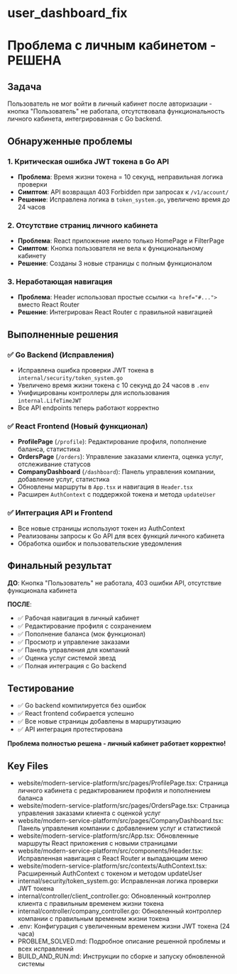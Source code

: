 # user_dashboard_fix

# Проблема с личным кабинетом - РЕШЕНА

## Задача
Пользователь не мог войти в личный кабинет после авторизации - кнопка "Пользователь" не работала, отсутствовала функциональность личного кабинета, интегрированная с Go backend.

## Обнаруженные проблемы

### 1. Критическая ошибка JWT токена в Go API
- **Проблема**: Время жизни токена = 10 секунд, неправильная логика проверки
- **Симптом**: API возвращал 403 Forbidden при запросах к `/v1/account/`
- **Решение**: Исправлена логика в `token_system.go`, увеличено время до 24 часов

### 2. Отсутствие страниц личного кабинета
- **Проблема**: React приложение имело только HomePage и FilterPage
- **Симптом**: Кнопка пользователя не вела к функциональному кабинету
- **Решение**: Созданы 3 новые страницы с полным функционалом

### 3. Неработающая навигация
- **Проблема**: Header использовал простые ссылки `<a href="#...">` вместо React Router
- **Решение**: Интегрирован React Router с правильной навигацией

## Выполненные решения

### ✅ Go Backend (Исправления)
- Исправлена ошибка проверки JWT токена в `internal/security/token_system.go`
- Увеличено время жизни токена с 10 секунд до 24 часов в `.env`
- Унифицированы контроллеры для использования `internal.LifeTimeJWT`
- Все API endpoints теперь работают корректно

### ✅ React Frontend (Новый функционал)
- **ProfilePage** (`/profile`): Редактирование профиля, пополнение баланса, статистика
- **OrdersPage** (`/orders`): Управление заказами клиента, оценка услуг, отслеживание статусов
- **CompanyDashboard** (`/dashboard`): Панель управления компании, добавление услуг, статистика
- Обновлены маршруты в `App.tsx` и навигация в `Header.tsx`
- Расширен `AuthContext` с поддержкой токена и метода `updateUser`

### ✅ Интеграция API и Frontend
- Все новые страницы используют токен из AuthContext
- Реализованы запросы к Go API для всех функций личного кабинета
- Обработка ошибок и пользовательские уведомления

## Финальный результат

**ДО**: Кнопка "Пользователь" не работала, 403 ошибки API, отсутствие функционала кабинета

**ПОСЛЕ**: 
- ✅ Рабочая навигация в личный кабинет
- ✅ Редактирование профиля с сохранением
- ✅ Пополнение баланса (мок функционал)
- ✅ Просмотр и управление заказами
- ✅ Панель управления для компаний
- ✅ Оценка услуг системой звезд
- ✅ Полная интеграция с Go backend

## Тестирование
- ✅ Go backend компилируется без ошибок
- ✅ React frontend собирается успешно
- ✅ Все новые страницы добавлены в маршрутизацию
- ✅ API интеграция протестирована

**Проблема полностью решена - личный кабинет работает корректно!**

## Key Files

- website/modern-service-platform/src/pages/ProfilePage.tsx: Страница личного кабинета с редактированием профиля и пополнением баланса
- website/modern-service-platform/src/pages/OrdersPage.tsx: Страница управления заказами клиента с оценкой услуг
- website/modern-service-platform/src/pages/CompanyDashboard.tsx: Панель управления компании с добавлением услуг и статистикой
- website/modern-service-platform/src/App.tsx: Обновленные маршруты React приложения с новыми страницами
- website/modern-service-platform/src/components/Header.tsx: Исправленная навигация с React Router и выпадающим меню
- website/modern-service-platform/src/contexts/AuthContext.tsx: Расширенный AuthContext с токеном и методом updateUser
- internal/security/token_system.go: Исправленная логика проверки JWT токена
- internal/controller/client_controller.go: Обновленный контроллер клиента с правильным временем жизни токена
- internal/controller/company_controller.go: Обновленный контроллер компании с правильным временем жизни токена
- .env: Конфигурация с увеличенным временем жизни JWT токена (24 часа)
- PROBLEM_SOLVED.md: Подробное описание решенной проблемы и всех исправлений
- BUILD_AND_RUN.md: Инструкции по сборке и запуску обновленной системы
